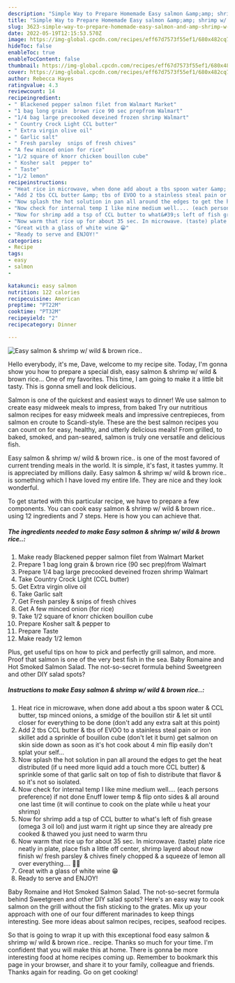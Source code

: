 ```yaml
---
description: "Simple Way to Prepare Homemade Easy salmon &amp;amp; shrimp w/ wild &amp;amp; brown rice.."
title: "Simple Way to Prepare Homemade Easy salmon &amp;amp; shrimp w/ wild &amp;amp; brown rice.."
slug: 3623-simple-way-to-prepare-homemade-easy-salmon-and-amp-shrimp-w-wild-and-amp-brown-rice
date: 2022-05-19T12:15:53.570Z
image: https://img-global.cpcdn.com/recipes/eff67d7573f55ef1/680x482cq70/easy-salmon-shrimp-w-wild-brown-rice-recipe-main-photo.jpg
hideToc: false
enableToc: true
enableTocContent: false
thumbnail: https://img-global.cpcdn.com/recipes/eff67d7573f55ef1/680x482cq70/easy-salmon-shrimp-w-wild-brown-rice-recipe-main-photo.jpg
cover: https://img-global.cpcdn.com/recipes/eff67d7573f55ef1/680x482cq70/easy-salmon-shrimp-w-wild-brown-rice-recipe-main-photo.jpg
author: Rebecca Hayes
ratingvalue: 4.3
reviewcount: 14
recipeingredient:
- " Blackened pepper salmon filet from Walmart Market"
- "1 bag long grain  brown rice 90 sec prepfrom Walmart"
- "1/4 bag large precooked deveined frozen shrimp Walmart"
- " Country Crock Light CCL butter"
- " Extra virgin olive oil"
- " Garlic salt"
- " Fresh parsley  snips of fresh chives"
- "A few minced onion for rice"
- "1/2 square of knorr chicken bouillon cube"
- " Kosher salt  pepper to"
- " Taste"
- "1/2 lemon"
recipeinstructions:
- "Heat rice in microwave, when done add about a tbs spoon water &amp; CCL butter, tsp minced onions, a smidge of the bouillon stir &amp; let sit until closer for everything to be done (don&#39;t add any extra salt at this point)"
- "Add 2 tbs CCL butter &amp; tbs of EVOO to a stainless steal pain or iron skillet add a sprinkle of bouillon cube (don&#39;t let it burn) get salmon on skin side down as soon as it&#39;s hot cook about 4 min flip easily don&#39;t splat your self..."
- "Now splash the hot solution in pan all around the edges to get the heat distributed (if u need more liquid add a touch more CCL butter) &amp; sprinkle some of that garlic salt on top of fish to distribute that flavor &amp; so it&#39;s not so isolated."
- "Now check for internal temp I like mine medium well.... (each persons preference) if not done Enuff lower temp &amp; flip onto sides &amp; all around one last time (it will continue to cook on the plate while u heat your shrimp)"
- "Now for shrimp add a tsp of CCL butter to what&#39;s left of fish grease (omega 3 oil lol) and just warm it right up since they are already pre cooked &amp; thawed you just need to warm thru"
- "Now warm that rice up for about 35 sec. In microwave. (taste) plate rice neatly in plate, place fish a little off center, shrimp layerd about now finish w/ fresh parsley &amp; chives finely chopped &amp; a squeeze of lemon all over everything.... 🍴🍾"
- "Great with a glass of white wine 😁"
- "Ready to serve and ENJOY!"
categories:
- Recipe
tags:
- easy
- salmon
- 

katakunci: easy salmon  
nutrition: 122 calories
recipecuisine: American
preptime: "PT22M"
cooktime: "PT32M"
recipeyield: "2"
recipecategory: Dinner

---
```



![Easy salmon &amp; shrimp w/ wild &amp; brown rice..](https://img-global.cpcdn.com/recipes/eff67d7573f55ef1/680x482cq70/easy-salmon-shrimp-w-wild-brown-rice-recipe-main-photo.jpg)

Hello everybody, it's me, Dave, welcome to my recipe site. Today, I'm gonna show you how to prepare a special dish, easy salmon &amp; shrimp w/ wild &amp; brown rice... One of my favorites. This time, I am going to make it a little bit tasty. This is gonna smell and look delicious.

Salmon is one of the quickest and easiest ways to dinner! We use salmon to create easy midweek meals to impress, from baked Try our nutritious salmon recipes for easy midweek meals and impressive centrepieces, from salmon en croute to Scandi-style. These are the best salmon recipes you can count on for easy, healthy, and utterly delicious meals! From grilled, to baked, smoked, and pan-seared, salmon is truly one versatile and delicious fish.

Easy salmon &amp; shrimp w/ wild &amp; brown rice.. is one of the most favored of current trending meals in the world. It is simple, it's fast, it tastes yummy. It is appreciated by millions daily. Easy salmon &amp; shrimp w/ wild &amp; brown rice.. is something which I have loved my entire life. They are nice and they look wonderful.


To get started with this particular recipe, we have to prepare a few components. You can cook easy salmon &amp; shrimp w/ wild &amp; brown rice.. using 12 ingredients and 7 steps. Here is how you can achieve that.

<!--inarticleads1-->

##### The ingredients needed to make Easy salmon &amp; shrimp w/ wild &amp; brown rice..:

1. Make ready  Blackened pepper salmon filet from Walmart Market
1. Prepare 1 bag long grain &amp; brown rice (90 sec prep)from Walmart
1. Prepare 1/4 bag large precooked deveined frozen shrimp Walmart
1. Take  Country Crock Light (CCL butter)
1. Get  Extra virgin olive oil
1. Take  Garlic salt
1. Get  Fresh parsley &amp; snips of fresh chives
1. Get A few minced onion (for rice)
1. Take 1/2 square of knorr chicken bouillon cube
1. Prepare  Kosher salt &amp; pepper to
1. Prepare  Taste
1. Make ready 1/2 lemon


Plus, get useful tips on how to pick and perfectly grill salmon, and more. Proof that salmon is one of the very best fish in the sea. Baby Romaine and Hot Smoked Salmon Salad. The not-so-secret formula behind Sweetgreen and other DIY salad spots? 

<!--inarticleads2-->

##### Instructions to make Easy salmon &amp; shrimp w/ wild &amp; brown rice..:

1. Heat rice in microwave, when done add about a tbs spoon water &amp; CCL butter, tsp minced onions, a smidge of the bouillon stir &amp; let sit until closer for everything to be done (don&#39;t add any extra salt at this point)
1. Add 2 tbs CCL butter &amp; tbs of EVOO to a stainless steal pain or iron skillet add a sprinkle of bouillon cube (don&#39;t let it burn) get salmon on skin side down as soon as it&#39;s hot cook about 4 min flip easily don&#39;t splat your self...
1. Now splash the hot solution in pan all around the edges to get the heat distributed (if u need more liquid add a touch more CCL butter) &amp; sprinkle some of that garlic salt on top of fish to distribute that flavor &amp; so it&#39;s not so isolated.
1. Now check for internal temp I like mine medium well.... (each persons preference) if not done Enuff lower temp &amp; flip onto sides &amp; all around one last time (it will continue to cook on the plate while u heat your shrimp)
1. Now for shrimp add a tsp of CCL butter to what&#39;s left of fish grease (omega 3 oil lol) and just warm it right up since they are already pre cooked &amp; thawed you just need to warm thru
1. Now warm that rice up for about 35 sec. In microwave. (taste) plate rice neatly in plate, place fish a little off center, shrimp layerd about now finish w/ fresh parsley &amp; chives finely chopped &amp; a squeeze of lemon all over everything.... 🍴🍾
1. Great with a glass of white wine 😁
1. Ready to serve and ENJOY!

Baby Romaine and Hot Smoked Salmon Salad. The not-so-secret formula behind Sweetgreen and other DIY salad spots? Here&#39;s an easy way to cook salmon on the grill without the fish sticking to the grates. Mix up your approach with one of our four different marinades to keep things interesting. See more ideas about salmon recipes, recipes, seafood recipes. 

So that is going to wrap it up with this exceptional food easy salmon &amp; shrimp w/ wild &amp; brown rice.. recipe. Thanks so much for your time. I'm confident that you will make this at home. There is gonna be more interesting food at home recipes coming up. Remember to bookmark this page in your browser, and share it to your family, colleague and friends. Thanks again for reading. Go on get cooking!
